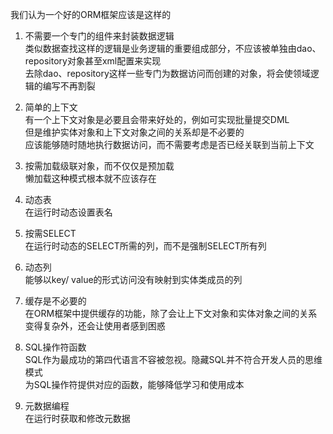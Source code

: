 我们认为一个好的ORM框架应该是这样的

1. 不需要一个专门的组件来封装数据逻辑  
   类似数据查找这样的逻辑是业务逻辑的重要组成部分，不应该被单独由dao、repository对象甚至xml配置来实现  
   去除dao、repository这样一些专门为数据访问而创建的对象，将会使领域逻辑的编写不再割裂
   
2. 简单的上下文  
   有一个上下文对象是必要且会带来好处的，例如可实现批量提交DML  
   但是维护实体对象和上下文对象之间的关系却是不必要的  
   应该能够随时随地执行数据访问，而不需要考虑是否已经关联到当前上下文  
   
3. 按需加载级联对象，而不仅仅是预加载  
   懒加载这种模式根本就不应该存在  
   
4. 动态表  
   在运行时动态设置表名  
   
5. 按需SELECT  
   在运行时动态的SELECT所需的列，而不是强制SELECT所有列  
   
6. 动态列  
   能够以key/ value的形式访问没有映射到实体类成员的列  
   
7. 缓存是不必要的  
   在ORM框架中提供缓存的功能，除了会让上下文对象和实体对象之间的关系变得复杂外，还会让使用者感到困惑  
   
8. SQL操作符函数  
   SQL作为最成功的第四代语言不容被忽视。隐藏SQL并不符合开发人员的思维模式  
   为SQL操作符提供对应的函数，能够降低学习和使用成本
   
9. 元数据编程  
   在运行时获取和修改元数据
   
